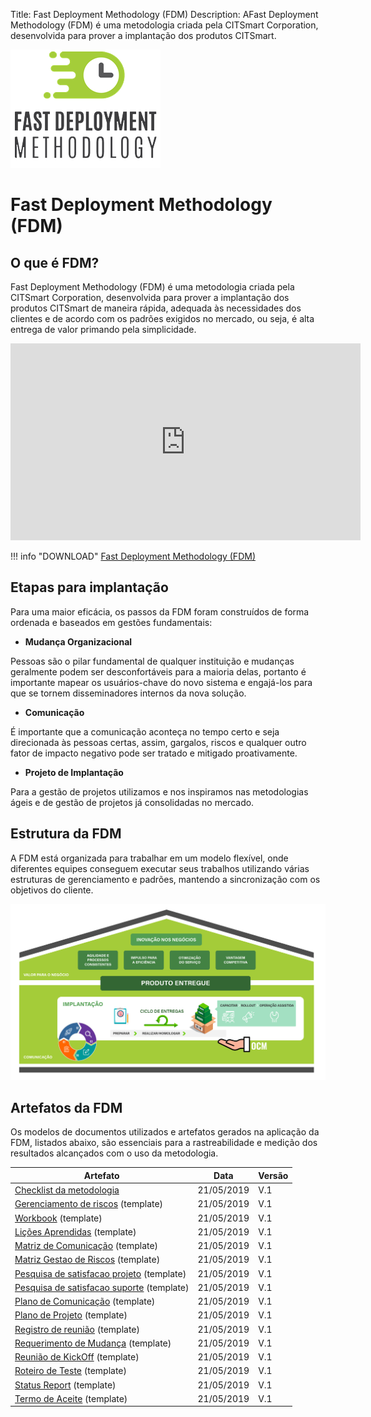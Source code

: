 Title: Fast Deployment Methodology (FDM)
Description: AFast Deployment Methodology (FDM) é uma metodologia criada pela CITSmart Corporation, desenvolvida para prover a implantação dos produtos CITSmart.

![FDM](img/fmd_icone_t.png)

Fast Deployment Methodology (FDM) 
==================================

O que é FDM?
------------

Fast Deployment Methodology (FDM) é uma metodologia criada pela CITSmart
Corporation, desenvolvida para prover a implantação dos produtos CITSmart de
maneira rápida, adequada às necessidades dos clientes e de acordo com os padrões
exigidos no mercado, ou seja, é alta entrega de valor primando pela
simplicidade.

<iframe width="560" height="315" src="https://www.youtube.com/embed/srL1bL_s-F4" controls="0" frameborder="0" allow="accelerometer; autoplay; encrypted-media; gyroscope; picture-in-picture" allowfullscreen showinfo=3></iframe> 

!!! info "DOWNLOAD"
    [Fast Deployment Methodology (FDM)](artefatos/fdm_citsmart.pdf)

Etapas para implantação 
------------------------

Para uma maior eficácia, os passos da FDM foram construídos de forma ordenada e
baseados em gestões fundamentais:

-   **Mudança Organizacional**

Pessoas são o pilar fundamental de qualquer instituição e mudanças geralmente
podem ser desconfortáveis para a maioria delas, portanto é importante mapear os
usuários-chave do novo sistema e engajá-los para que se tornem disseminadores
internos da nova solução.

-   **Comunicação**

É importante que a comunicação aconteça no tempo certo e seja direcionada às
pessoas certas, assim, gargalos, riscos e qualquer outro fator de impacto
negativo pode ser tratado e mitigado proativamente.

-   **Projeto de Implantação**

Para a gestão de projetos utilizamos e nos inspiramos nas metodologias ágeis e
de gestão de projetos já consolidadas no mercado.

Estrutura da FDM
----------------

A FDM está organizada para trabalhar em um modelo flexível, onde diferentes
equipes conseguem executar seus trabalhos utilizando várias estruturas de
gerenciamento e padrões, mantendo a sincronização com os objetivos do cliente.

![Estrutura](img/pt-fdm-fig-03@2x.png)

Artefatos da FDM
----------------

Os modelos de documentos utilizados e artefatos gerados na aplicação da FDM,
listados abaixo, são essenciais para a rastreabilidade e medição dos resultados
alcançados com o uso da metodologia.

| Artefato                                                                                               | Data       | Versão |
|--------------------------------------------------------------------------------------------------------|------------|--------|
| [Checklist da metodologia](artefatos/check_list_metodologia_citsmart_fdm.xlsx)                         | 21/05/2019 | V.1    |
| [Gerenciamento de riscos](artefatos/template_gerenciamento_de_riscos.docx) (template)                  | 21/05/2019 | V.1    |
| [Workbook](artefatos/template_workbook.xlsm) (template)                                                | 21/05/2019 | V.1    |
| [Lições Aprendidas](artefatos/template_licoes_aprendidas.docx) (template)                              | 21/05/2019 | V.1    |
| [Matriz de Comunicação](artefatos/template_matriz_de_comunicacao.xlsx) (template)                      | 21/05/2019 | V.1    |
| [Matriz Gestao de Riscos](artefatos/template_matriz_gestao_de_riscos.xlsx) (template)                  | 21/05/2019 | V.1    |
| [Pesquisa de satisfacao projeto](artefatos/template_pesquisa_de_satisfacao_projeto.xlsx) (template)    | 21/05/2019 | V.1    |
| [Pesquisa de satisfacao suporte](artefatos/template_pesquisa_de_%20satisfacao_suporte.xlsx) (template) | 21/05/2019 | V.1    |
| [Plano de Comunicação](artefatos/template_plano_de_comunicacao.docx) (template)                        | 21/05/2019 | V.1    |
| [Plano de Projeto](artefatos/Template_Plano%20%20de%20projeto.docx) (template)                         | 21/05/2019 | V.1    |
| [Registro de reunião](artefatos/template_registro_de_reuniao.docx) (template)                          | 21/05/2019 | V.1    |
| [Requerimento de Mudança](artefatos/template_requerimento_de_mudanca.docx) (template)                  | 21/05/2019 | V.1    |
| [Reunião de KickOff](artefatos/template_reuniao_kickoff.pptx) (template)                               | 21/05/2019 | V.1    |
| [Roteiro de Teste](artefatos/template_roteiro_de_testes.xlsx) (template)                               | 21/05/2019 | V.1    |
| [Status Report](artefatos/template_status_report.docx) (template)                                      | 21/05/2019 | V.1    |
| [Termo de Aceite](artefatos/template_termo_de_aceite_da_entrega.docx) (template)                       | 21/05/2019 | V.1    |
